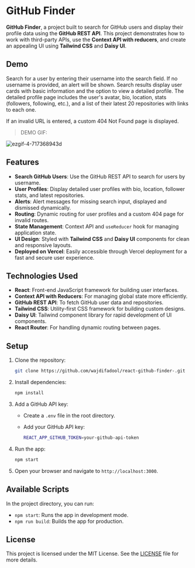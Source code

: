 # GitHub Finder

 **GitHub Finder**, a project built to search for GitHub users and display their profile data using the **GitHub REST API**. This project demonstrates how to work with third-party APIs, use the **Context API with reducers**, and create an appealing UI using **Tailwind CSS** and **Daisy UI**.

## Demo

Search for a user by entering their username into the search field. If no username is provided, an alert will be shown. Search results display user cards with basic information and the option to view a detailed profile. The detailed profile page includes the user's avatar, bio, location, stats (followers, following, etc.), and a list of their latest 20 repositories with links to each one.

If an invalid URL is entered, a custom 404 Not Found page is displayed.

> DEMO GIF:

![ezgif-4-717368943d](https://github.com/user-attachments/assets/f34c9e37-35d4-41e8-9c8b-f1dd562fa8d9)



## Features

- **Search GitHub Users**: Use the GitHub REST API to search for users by username.
- **User Profiles**: Display detailed user profiles with bio, location, follower stats, and latest repositories.
- **Alerts**: Alert messages for missing search input, displayed and dismissed dynamically.
- **Routing**: Dynamic routing for user profiles and a custom 404 page for invalid routes.
- **State Management**: Context API and `useReducer` hook for managing application state.
- **UI Design**: Styled with **Tailwind CSS** and **Daisy UI** components for clean and responsive layouts.
- **Deployed on Vercel**: Easily accessible through Vercel deployment for a fast and secure user experience.

## Technologies Used

- **React**: Front-end JavaScript framework for building user interfaces.
- **Context API with Reducers**: For managing global state more efficiently.
- **GitHub REST API**: To fetch GitHub user data and repositories.
- **Tailwind CSS**: Utility-first CSS framework for building custom designs.
- **Daisy UI**: Tailwind component library for rapid development of UI components.
- **React Router**: For handling dynamic routing between pages.


## Setup

1. Clone the repository:

    ```bash
    git clone https://github.com/wajdifadool/react-github-finder-.git
    ```

2. Install dependencies:

    ```bash
    npm install
    ```

3. Add a GitHub API key:
    - Create a `.env` file in the root directory.
    - Add your GitHub API key: 
      
      ```bash
      REACT_APP_GITHUB_TOKEN=your-github-api-token
      ```

4. Run the app:

    ```bash
    npm start
    ```

5. Open your browser and navigate to `http://localhost:3000`.

## Available Scripts

In the project directory, you can run:

- `npm start`: Runs the app in development mode.
- `npm run build`: Builds the app for production.

## License
This project is licensed under the MIT License. See the [LICENSE](./LICENSE) file for more details.
